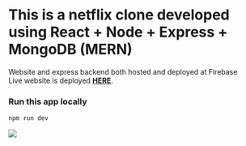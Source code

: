 # This is a netflix clone developed using React + Node + Express + MongoDB (MERN)

<div align="left">
    Website and express backend both hosted and deployed at Firebase<br/> 
     Live website is deployed <a href="https://netflix-clone-api-d52a7.web.app/" target="_blank"><b>HERE</b></a>.

### Run this app locally

```javascript
npm run dev
```

</div>


![](https://github.com/vishnu-krishna/Netflix-clone/blob/main/Screenshot.gif)